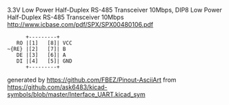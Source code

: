3.3V Low Power Half-Duplex RS-485 Transceiver 10Mbps, DIP8
Low Power Half-Duplex RS-485 Transceiver 10Mbps
http://www.icbase.com/pdf/SPX/SPX00480106.pdf


	      +---------+
	   RO |[1]   [8]| VCC
	~{RE} |[2]   [7]| B
	   DE |[3]   [6]| A
	   DI |[4]   [5]| GND
	      +---------+


generated by https://github.com/FBEZ/Pinout-AsciiArt from https://github.com/ask6483/kicad-symbols/blob/master/Interface_UART.kicad_sym